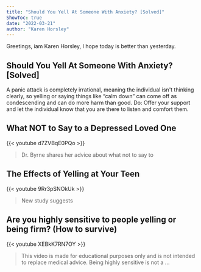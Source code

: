 ```yaml
---
title: "Should You Yell At Someone With Anxiety? [Solved]"
ShowToc: true 
date: "2022-03-21"
author: "Karen Horsley" 
---
```


Greetings, iam Karen Horsley, I hope today is better than yesterday.
## Should You Yell At Someone With Anxiety? [Solved]
A panic attack is completely irrational, meaning the individual isn't thinking clearly, so yelling or saying things like “calm down” can come off as condescending and can do more harm than good. Do: Offer your support and let the individual know that you are there to listen and comfort them.

## What NOT to Say to a Depressed Loved One
{{< youtube d7ZVBqE0PQo >}}
>Dr. Byrne shares her advice about what not to say to 

## The Effects of Yelling at Your Teen
{{< youtube 9Rr3pSNOkUk >}}
>New study suggests 

## Are you highly sensitive to people yelling or being firm? (How to survive)
{{< youtube XEBkK7RN7OY >}}
>This video is made for educational purposes only and is not intended to replace medical advice. Being highly sensitive is not a ...

